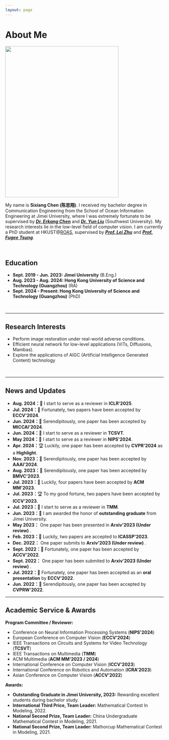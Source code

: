 ```yaml
---
layout: page
---
```


# About Me

<img src="https://ephemeral182.github.io/csx2.jpg" class="floatpic" width="360" height="480">



My name is **Sixiang Chen (陈思翔)**. I received my bachelor degree in Communication Engineering from the School of Ocean Information Engineering at Jimei University, where I was extremely fortunate to be supervised by ***[Dr. Erkang Chen](https://scholar.google.com.hk/citations?hl=zh-CN&user=hWo1RTsAAAAJ)*** and ***[Dr. Yun Liu](https://scholar.google.com.hk/citations?user=9fjHp-EAAAAJ&hl=zh-CN)*** (Southwest University). My research interests lie in the low-level field of computer vision. I am currently a PhD student at HKUST@[ROAS](https://www.hkust-gz.edu.cn/academics/hubs-and-thrust-areas/systems-hub/robotics-and-autonomous-systems/), supervised by ***[Prof. Lei Zhu](https://sites.google.com/site/indexlzhu/home?authuser=0)*** and ***[Prof. Fugee Tsung](https://www.ieda.ust.hk/dfaculty/tsung/)***.



<br>

## Education

- **Sept. 2019 - Jun. 2023: Jimei University** (B.Eng.)
- **Aug. 2023 - Aug. 2024: Hong Kong University of Science and Technology (Guangzhou)** (RA)
- **Sept. 2024 - Present: Hong Kong University of Science and Technology (Guangzhou)** (PhD)
<br>

---

## Research Interests

- Perform image restoration under real-world adverse conditions.
- Efficient neural network for low-level applications (ViTs, Diffusions, Mambas).
- Explore the applications of AIGC (Artificial Intelligence Generated Content) technology

<br>

---

## News and Updates
- **Aug. 2024：**&#127752; I start to serve as a reviewer in **ICLR'2025**.
- **Jul. 2024：**&#128640; Fortunately, two papers have been accepted by **ECCV'2024**.
- **Jun. 2024：**&#127873; Serendipitously, one paper has been accepted by **MICCAI'2024**. 
- **Jun. 2024：**&#127752; I start to serve as a reviewer in **TCSVT**.
- **May 2024：**&#127752; I start to serve as a reviewer in **NIPS'2024**.
- **Apr. 2024：**&#127942; Luckily, one paper has been accepted by **CVPR'2024** as a **Highlight**.
- **Nov. 2023：**&#127881; Serendipitously, one paper has been accepted by **AAAI'2024**.
- **Aug. 2023：**&#128640; Serendipitously, one paper has been accepted by **BMVC'2023**.
- **Jul. 2023：**&#127881; Luckily, four papers have been accepted by **ACM MM'2023**.
- **Jul. 2023：**&#127942; To my good fortune, two papers have been accepted by **ICCV'2023**.
- **Jul. 2023：**&#128640; I start to serve as a reviewer in **TMM**.
- **Jun. 2023：**&#127881; I am awarded the honor of **outstanding graduate** from Jimei University.
- **May 2023：** One paper has been presented in **Arxiv'2023 (Under review)** .
- **Feb. 2023：**&#128640; Luckily, two papers are accepted to **ICASSP'2023**.
- **Dec. 2022：** One paper submits to **Arxiv'2023 (Under review)** .
- **Sept. 2022：**&#127881; Fortunately, one paper has been accepted by **ACCV'2022**.
- **Sept. 2022：** One paper has been submited to **Arxiv'2023 (Under review)** .
- **Jul. 2022：**&#127752; Fortunately, one paper has been accepted as an **oral presentation** by **ECCV'2022**.
- **Jun. 2022：**&#127873; Serendipitously, one paper has been accepted by **CVPRW'2022**. 

---

## Academic Service & Awards

**Program Committee / Reviewer:**
 - Conference on Neural Information Processing Systems (**NIPS'2024**)
 - European Conference on Computer Vision (**ECCV'2024**)
 - IEEE Transactions on Circuits and Systems for Video Technology (**TCSVT**)
 - IEEE Transactions on Multimedia (**TMM**)
 -  ACM Multimedia (**ACM MM'2023 / 2024**)
 -  International Conference on Computer Vision (**ICCV'2023**)
 -  International Conference on Robotics and Automation (**ICRA'2023**)
 - Asian Conference on Computer Vision (**ACCV'2022**)

**Awards:**
 - **Outstanding Graduate in Jimei University, 2023:** Rewarding excellent students during bachelor study.
 - **International Third Price, Team Leader:** Mathematical Contest In Modeling, 2022.
 - **National Second Prize, Team Leader:** China Undergraduate Mathematical Contest in Modeling, 2021.
 - **National Second Prize, Team Leader:** Mathorcup Mathematical Contest in Modeling, 2021.

<br>
